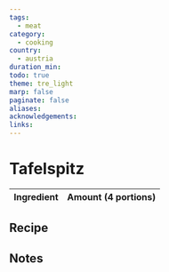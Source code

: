 ```yaml
---
tags:
  - meat
category:
  - cooking
country:
  - austria
duration_min: 
todo: true
theme: tre_light
marp: false
paginate: false
aliases: 
acknowledgements: 
links:
---
```


# Tafelspitz


|Ingredient|Amount (4 portions)|
| :- | :- |

## Recipe

## Notes


